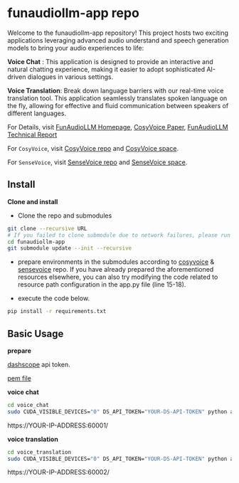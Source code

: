 # funaudiollm-app repo
Welcome to the funaudiollm-app repository! This project hosts two exciting applications leveraging advanced audio understand and speech generation models to bring your audio experiences to life:

**Voice Chat** :  This application is designed to provide an interactive and natural chatting experience, making it easier to adopt sophisticated AI-driven dialogues in various settings.

**Voice Translation**: Break down language barriers with our real-time voice translation tool. This application seamlessly translates spoken language on the fly, allowing for effective and fluid communication between speakers of different languages.

For Details, visit [FunAudioLLM Homepage](https://fun-audio-llm.github.io/), [CosyVoice Paper](https://fun-audio-llm.github.io/pdf/CosyVoice_v1.pdf), [FunAudioLLM Technical Report](https://fun-audio-llm.github.io/pdf/FunAudioLLM.pdf)

For `CosyVoice`, visit [CosyVoice repo](https://github.com/FunAudioLLM/CosyVoice) and [CosyVoice space](https://www.modelscope.cn/studios/iic/CosyVoice-300M).

For `SenseVoice`, visit [SenseVoice repo](https://github.com/FunAudioLLM/SenseVoice) and [SenseVoice space](https://www.modelscope.cn/studios/iic/SenseVoice).

## Install

**Clone and install**

- Clone the repo and submodules
``` sh
git clone --recursive URL
# If you failed to clone submodule due to network failures, please run following command until success
cd funaudiollm-app
git submodule update --init --recursive
```

- prepare environments in the submodules according to [cosyvoice](https://github.com/FunAudioLLM/CosyVoice) & [sensevoice](https://github.com/FunAudioLLM/SenseVoice) repo. If you have already prepared the aforementioned resources elsewhere, you can also try modifying the code related to resource path configuration in the app.py file (line 15-18).


- execute the code below.
``` sh
pip install -r requirements.txt
```

## Basic Usage
**prepare**


[dashscope](https://dashscope.aliyun.com/) api token.

[pem file](https://blog.csdn.net/liuchenbaidu/article/details/136722001)


**voice chat**

``` sh
cd voice_chat
sudo CUDA_VISIBLE_DEVICES="0" DS_API_TOKEN="YOUR-DS-API-TOKEN" python app.py >> ./log.txt
```
https://YOUR-IP-ADDRESS:60001/

**voice translation**

``` sh
cd voice_translation
sudo CUDA_VISIBLE_DEVICES="0" DS_API_TOKEN="YOUR-DS-API-TOKEN" python app.py >> ./log.txt
```
https://YOUR-IP-ADDRESS:60002/


